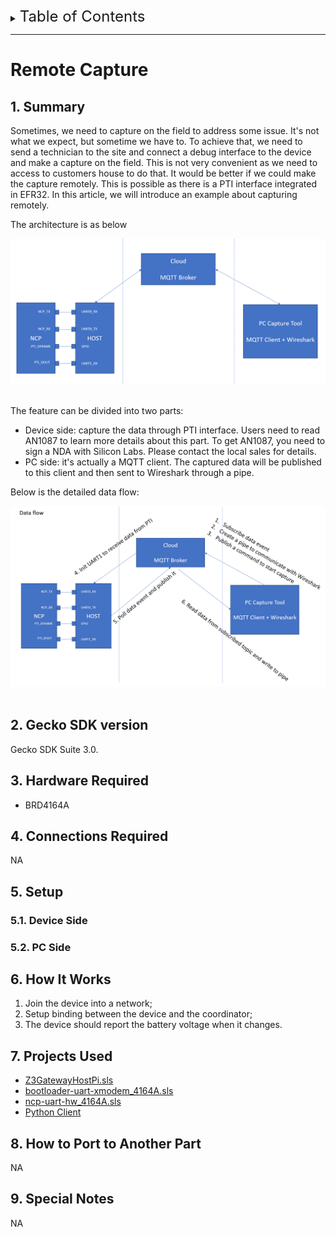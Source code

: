 <details>
<summary><font size=5>Table of Contents</font> </summary>  

- [Remote Capture](#remote-capture)
  - [1. Summary](#1-summary)
  - [2. Gecko SDK version](#2-gecko-sdk-version)
  - [3. Hardware Required](#3-hardware-required)
  - [4. Connections Required](#4-connections-required)
  - [5. Setup](#5-setup)
    - [5.1. Device Side](#51-device-side)
    - [5.2. PC Side](#52-pc-side)
  - [6. How It Works](#6-how-it-works)
  - [7. Projects Used](#7-projects-used)
  - [8. How to Port to Another Part](#8-how-to-port-to-another-part)
  - [9. Special Notes](#9-special-notes)
</details>

********

# Remote Capture

## 1. Summary ##
Sometimes, we need to capture on the field to address some issue. It's not what we expect, but sometime we have to. To achieve that, we need to send a technician to the site and connect a debug interface to the device and make a capture on the field. This is not very convenient as we need to access to customers house to do that. It would be better if we could make the capture remotely. This is possible as there is a PTI interface integrated in EFR32. In this article, we will introduce an example about capturing remotely.

The architecture is as below
<div align="center">
    <img src="doc/arch.png">
</div>
<br>

The feature can be divided into two parts:
- Device side: capture the data through PTI interface. Users need to read AN1087 to learn more details about this part. To get AN1087, you need to sign a NDA with Silicon Labs. Please contact the local sales for details.
- PC side: it's actually a MQTT client. The captured data will be published to this client and then sent to Wireshark through a pipe.

Below is the detailed data flow:
<div align="center">
    <img src="doc/data-flow.png">
</div>
<br>

## 2. Gecko SDK version ##
Gecko SDK Suite 3.0.

## 3. Hardware Required ##
- BRD4164A

## 4. Connections Required ##
NA

## 5. Setup ##
### 5.1. Device Side

### 5.2. PC Side



## 6. How It Works ##
1. Join the device into a network;
2. Setup binding between the device and the coordinator;
3. The device should report the battery voltage when it changes.

## 7. Projects Used ##
- [Z3GatewayHostPi.sls](SimplicityStudio/Z3GatewayHostPi.sls)
- [bootloader-uart-xmodem_4164A.sls](SimplicityStudio/bootloader-uart-xmodem_4164A.sls)
- [ncp-uart-hw_4164A.sls](SimplicityStudio/ncp-uart-hw_4164A.sls)
- [Python Client](doc/RemoteCaptureClient.rar)

## 8. How to Port to Another Part ##
NA

## 9. Special Notes ##
NA
